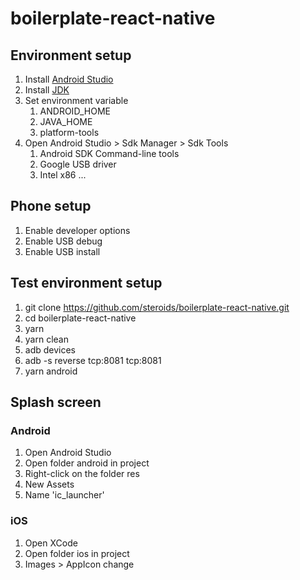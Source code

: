 # boilerplate-react-native

## Environment setup

1. Install [Android Studio](https://developer.android.com/studio) 
2. Install [JDK](https://www.oracle.com/ru/java/technologies/javase/javase-jdk8-downloads.html) 
3. Set environment variable
   1. ANDROID_HOME
   2. JAVA_HOME
   3. platform-tools
4. Open Android Studio > Sdk Manager > Sdk Tools
   1. Android SDK Command-line tools
   2. Google USB driver
   3. Intel x86 ...

## Phone setup 

1. Enable developer options
2. Enable USB debug
3. Enable USB install 

## Test environment setup

1. git clone https://github.com/steroids/boilerplate-react-native.git
2. cd boilerplate-react-native
3. yarn
4. yarn clean
5. adb devices
6. adb -s <device name> reverse tcp:8081 tcp:8081
7. yarn android

## Splash screen

### Android 

1. Open Android Studio
2. Open folder android in project
3. Right-click on the folder res
4. New Assets
5. Name 'ic_launcher'

### iOS

1. Open XCode
2. Open folder ios in project
3. Images > AppIcon change
